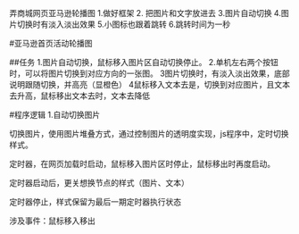 
弄商城网页亚马逊轮播图
1.做好框架
2. 把图片和文字放进去
3.图片自动切换
4.图片切换时有淡入淡出效果
5.小图标也跟着跳转
6.跳转时间为一秒



#亚马逊首页活动轮播图

##任务
1.图片自动切换，鼠标移入图片区自动切换停止。
2.单机左右两个按钮时，可以将图片切换到对应方向的一张图。
3图片切换时，有淡入淡出效果，底部说明跟随切换，并高亮（显橙色）
4鼠标移入文本去是，切换到对应图片，且文本去升高，鼠标移出文本去时，文本去降低

#程序逻辑
1.自动切换图片

切换图片，使用图片堆叠方式，通过控制图片的透明度实现，js程序中，定时切换样式。

定时器，在网页加载时启动，鼠标移入图片区时停止，鼠标移出时再度启动。

定时器启动后，更关想换节点的样式（图片、文本）

定时器停止，样式保留为最后一期定时器执行状态

涉及事件：鼠标移入移出
